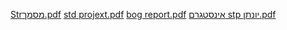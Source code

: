 [Strמסמך.pdf](https://github.com/user-attachments/files/17228278/Str.pdf)
[std projext.pdf](https://github.com/user-attachments/files/17228277/std.projext.pdf)
[bog report.pdf](https://github.com/user-attachments/files/17228276/bog.report.pdf)
[אינסטגרם stp יונתן.pdf](https://github.com/user-attachments/files/17228275/stp.pdf)
